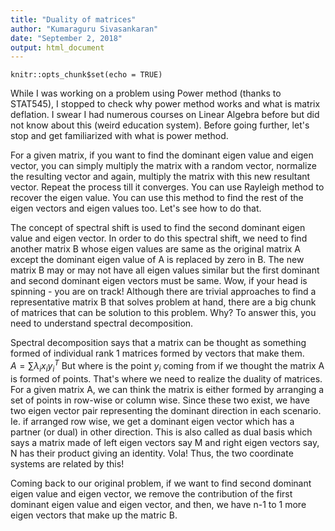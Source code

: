 ```yaml
---
title: "Duality of matrices"
author: "Kumaraguru Sivasankaran"
date: "September 2, 2018"
output: html_document
---
```


```{r setup, include=FALSE}
knitr::opts_chunk$set(echo = TRUE)
```

While I was working on a problem using Power method (thanks to STAT545), I stopped to check why power method works and what is matrix deflation. I swear I had numerous courses on Linear Algebra before but did not know about this (weird education system). Before going further, let's stop and get familiarized with what is power method.

For a given matrix, if you want to find the dominant eigen value and eigen vector, you can simply multiply the matrix with a random vector, normalize the resulting vector and again, multiply the matrix with this new resultant vector. Repeat the process till it converges. You can use Rayleigh method to recover the eigen value. You can use this method to find the rest of the eigen vectors and eigen values too. Let's see how to do that.

The concept of spectral shift is used to find the second dominant eigen value and eigen vector. In order to do this spectral shift, we need to find another matrix B whose eigen values are same as the original matrix A except the dominant eigen value of A is replaced by zero in B. The new matrix B may or may not have all eigen values similar but the first dominant and second dominant eigen vectors must be same. Wow, if your head is spinning - you are on track! Although there are trivial approaches to find a representative matrix B that solves problem at hand, there are a big chunk of matrices that can be solution to this problem. Why? To answer this, you need to understand spectral decomposition. 

Spectral decomposition says that a matrix can be thought as something formed of individual rank 1 matrices formed by vectors that make them.  
$A=\sum \lambda_i x_i y_i^T$ But where is the point $y_i$ coming from if we thought the matrix A is formed of points. That's where we need to realize the duality of matrices. For a given matrix A, we can think the matrix is either formed by arranging a set of points in row-wise or column wise. Since these two exist, we have two eigen vector pair representing the dominant direction in each scenario. Ie. if arranged row wise, we get a dominant eigen vector which has a partner (or dual) in other direction. This is also called as dual basis which says a matrix made of left eigen vectors say M and right eigen vectors say, N has their product giving an identity. Vola! Thus, the two coordinate systems are related by this!

Coming back to our original problem, if we want to find second dominant eigen value and eigen vector, we remove the contribution of the first dominant eigen value and eigen vector, and then, we have n-1 to 1 more eigen vectors that make up the matric B. 
